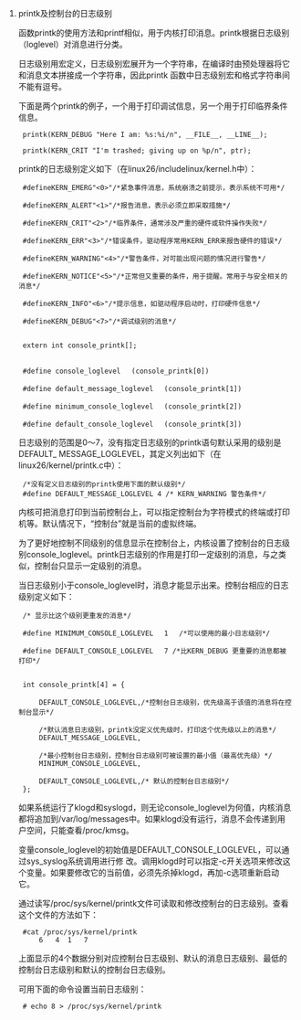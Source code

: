 1. printk及控制台的日志级别

	函数printk的使用方法和printf相似，用于内核打印消息。printk根据日志级别（loglevel）对消息进行分类。

	日志级别用宏定义，日志级别宏展开为一个字符串，在编译时由预处理器将它和消息文本拼接成一个字符串，因此printk 函数中日志级别宏和格式字符串间不能有逗号。

	下面是两个printk的例子，一个用于打印调试信息，另一个用于打印临界条件信息。


		printk(KERN_DEBUG "Here I am: %s:%i/n", __FILE__, __LINE__);
		
		printk(KERN_CRIT "I'm trashed; giving up on %p/n", ptr);

	printk的日志级别定义如下（在linux26/includelinux/kernel.h中）：

		#defineKERN_EMERG"<0>"/*紧急事件消息，系统崩溃之前提示，表示系统不可用*/
		
		#defineKERN_ALERT"<1>"/*报告消息，表示必须立即采取措施*/
		
		#defineKERN_CRIT"<2>"/*临界条件，通常涉及严重的硬件或软件操作失败*/
		
		#defineKERN_ERR"<3>"/*错误条件，驱动程序常用KERN_ERR来报告硬件的错误*/
		
		#defineKERN_WARNING"<4>"/*警告条件，对可能出现问题的情况进行警告*/
		
		#defineKERN_NOTICE"<5>"/*正常但又重要的条件，用于提醒。常用于与安全相关的消息*/
		
		#defineKERN_INFO"<6>"/*提示信息，如驱动程序启动时，打印硬件信息*/
		
		#defineKERN_DEBUG"<7>"/*调试级别的消息*/
		
		
		extern int console_printk[];
		
		
		#define console_loglevel 　(console_printk[0])
		
		#define default_message_loglevel　 (console_printk[1])
		
		#define minimum_console_loglevel　 (console_printk[2])
		
		#define default_console_loglevel　 (console_printk[3])

	日志级别的范围是0～7，没有指定日志级别的printk语句默认采用的级别是 DEFAULT_ MESSAGE_LOGLEVEL，其定义列出如下（在linux26/kernel/printk.c中）：
	
		/*没有定义日志级别的printk使用下面的默认级别*/
		#define DEFAULT_MESSAGE_LOGLEVEL 4 /* KERN_WARNING 警告条件*/

	内核可把消息打印到当前控制台上，可以指定控制台为字符模式的终端或打印机等。默认情况下，“控制台”就是当前的虚拟终端。
	
	为了更好地控制不同级别的信息显示在控制台上，内核设置了控制台的日志级别console_loglevel。printk日志级别的作用是打印一定级别的消息，与之类似，控制台只显示一定级别的消息。
	
	当日志级别小于console_loglevel时，消息才能显示出来。控制台相应的日志级别定义如下：

		/* 显示比这个级别更重发的消息*/
		
		#define MINIMUM_CONSOLE_LOGLEVEL　 1　 /*可以使用的最小日志级别*/
		
		#define DEFAULT_CONSOLE_LOGLEVEL 　7 /*比KERN_DEBUG 更重要的消息都被打印*/
		
		
		int console_printk[4] = {
		
			DEFAULT_CONSOLE_LOGLEVEL,/*控制台日志级别，优先级高于该值的消息将在控制台显示*/
		
			/*默认消息日志级别，printk没定义优先级时，打印这个优先级以上的消息*/
			DEFAULT_MESSAGE_LOGLEVEL,
		
			/*最小控制台日志级别，控制台日志级别可被设置的最小值（最高优先级）*/
			MINIMUM_CONSOLE_LOGLEVEL,
		
			DEFAULT_CONSOLE_LOGLEVEL,/* 默认的控制台日志级别*/
		};

	如果系统运行了klogd和syslogd，则无论console_loglevel为何值，内核消息都将追加到/var/log/messages中。如果klogd没有运行，消息不会传递到用户空间，只能查看/proc/kmsg。

	变量console_loglevel的初始值是DEFAULT_CONSOLE_LOGLEVEL，可以通过sys_syslog系统调用进行修 改。调用klogd时可以指定-c开关选项来修改这个变量。如果要修改它的当前值，必须先杀掉klogd，再加-c选项重新启动它。

	通过读写/proc/sys/kernel/printk文件可读取和修改控制台的日志级别。查看这个文件的方法如下：

		#cat /proc/sys/kernel/printk
			6   4  1   7

	上面显示的4个数据分别对应控制台日志级别、默认的消息日志级别、最低的控制台日志级别和默认的控制台日志级别。

	可用下面的命令设置当前日志级别：

		# echo 8 > /proc/sys/kernel/printk

